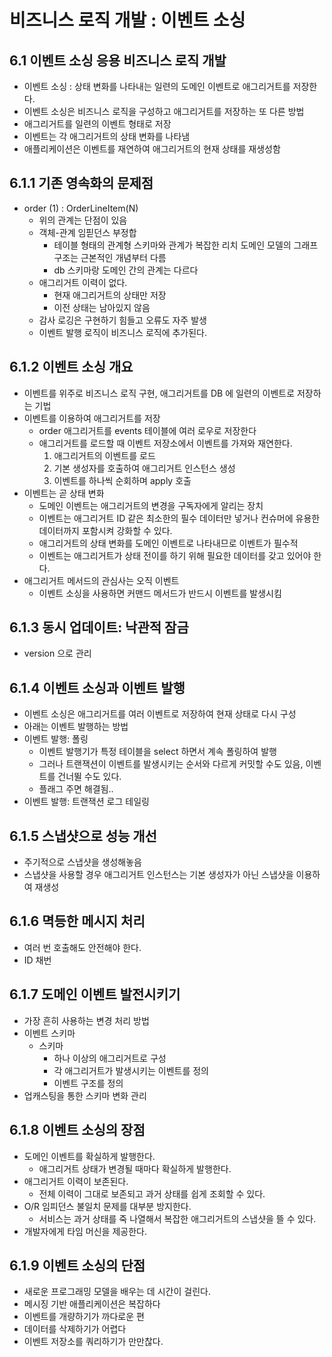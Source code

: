 # 비즈니스 로직 개발 : 이벤트 소싱

## 6.1 이벤트 소싱 응용 비즈니스 로직 개발
- 이벤트 소싱 : 상태 변화를 나타내는 일련의 도메인 이벤트로 애그리거트를 저장한다.
- 이벤트 소싱은 비즈니스 로직을 구성하고 애그리거트를 저장하는 또 다른 방법
- 애그리거트를 일련의 이벤트 형태로 저장
- 이벤트는 각 애그리거트의 상태 변화를 나타냄
- 애플리케이션은 이벤트를 재연하여 애그리거트의 현재 상태를 재생성함

## 6.1.1 기존 영속화의 문제점
- order (1) : OrderLineItem(N)
  - 위의 관계는 단점이 있음
  - 객체-관계 임핃던스 부정합
    - 테이블 형태의 관계형 스키마와 관계가 복잡한 리치 도메인 모델의 그래프 구조는 근본적인 개념부터 다름
    - db 스키마랑 도메인 간의 관계는 다르다
  - 애그리거트 이력이 없다.
    - 현재 애그리거트의 상태만 저장
    - 이전 상태는 남아있지 않음
  - 감사 로깅은 구현하기 힘들고 오류도 자주 발생
  - 이벤트 발행 로직이 비즈니스 로직에 추가된다.

## 6.1.2 이벤트 소싱 개요
- 이벤트를 위주로 비즈니스 로직 구현, 애그리거트를 DB 에 일련의 이벤트로 저장하는 기법
- 이벤트를 이용하여 애그리거트를 저장
  - order 애그리거트를 events 테이블에 여러 로우로 저장한다
  - 애그리거트를 로드할 때 이벤트 저장소에서 이벤트를 가져와 재연한다.
    1. 애그리거트의 이벤트를 로드
    2. 기본 생성자를 호출하여 애그리거트 인스턴스 생성
    3. 이벤트를 하나씩 순회하며 apply 호출
- 이벤트는 곧 상태 변화
  - 도메인 이벤트는 애그리거트의 변경을 구독자에게 알리는 장치
  - 이벤트는 애그리거트 ID 같은 최소한의 필수 데이터만 넣거나 컨슈머에 유용한 데이터까지 포함시켜 강화할 수 있다.
  - 애그리거트의 상태 변화를 도메인 이벤트로 나타내므로 이벤트가 필수적
  - 이벤트는 애그리거트가 상태 전이를 하기 위해 필요한 데이터를 갖고 있어야 한다.
- 애그리거트 메서드의 관심사는 오직 이벤트
  - 이벤트 소싱을 사용하면 커맨드 메서드가 반드시 이벤트를 발생시킴

## 6.1.3 동시 업데이트: 낙관적 잠금
- version 으로 관리

## 6.1.4 이벤트 소싱과 이벤트 발행
- 이벤트 소싱은 애그리거트를 여러 이벤트로 저장하여 현재 상태로 다시 구성
- 아래는 이벤트 발행하는 방법
- 이벤트 발행: 폴링
  - 이벤트 발행기가 특정 테이블을 select 하면서 계속 폴링하여 발행
  - 그러나 트랜잭션이 이벤트를 발생시키는 순서와 다르게 커밋할 수도 있음, 이벤트를 건너뛸 수도 있다.
  - 플래그 주면 해결됨..
- 이벤트 발행: 트랜잭션 로그 테일링

## 6.1.5 스냅샷으로 성능 개선
- 주기적으로 스냅샷을 생성해놓음
- 스냅샷을 사용할 경우 애그리거트 인스턴스는 기본 생성자가 아닌 스냅샷을 이용하여 재생성

## 6.1.6 멱등한 메시지 처리
- 여러 번 호출해도 안전해야 한다.
- ID 채번

## 6.1.7 도메인 이벤트 발전시키기
- 가장 흔히 사용하는 변경 처리 방법
- 이벤트 스키마
  - 스키마
    - 하나 이상의 애그리거트로 구성
    - 각 애그리거트가 발생시키는 이벤트를 정의
    - 이벤트 구조를 정의
- 업캐스팅을 통한 스키마 변화 관리

## 6.1.8 이벤트 소싱의 장점
- 도메인 이벤트를 확실하게 발행한다.
  - 애그리거트 상태가 변경될 때마다 확실하게 발행한다.
- 애그리거트 이력이 보존된다.
  - 전체 이력이 그대로 보존되고 과거 상태를 쉽게 조회할 수 있다.
- O/R 임피던스 불일치 문제를 대부분 방지한다.
  - 서비스는 과거 상태를 죽 나열해서 복잡한 애그리거트의 스냅샷을 뜰 수 있다.
- 개발자에게 타임 머신을 제공한다.

## 6.1.9 이벤트 소싱의 단점
- 새로운 프로그래밍 모델을 배우는 데 시간이 걸린다.
- 메시징 기반 애플리케이션은 복잡하다
- 이벤트를 개량하기가 까다로운 편
- 데이터를 삭제하기가 어렵다
- 이벤트 저장소를 쿼리하기가 만만찮다.